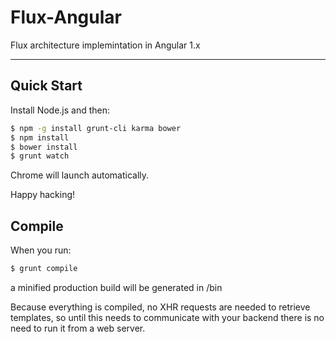 # Flux-Angular

Flux architecture implemintation in Angular 1.x

***

## Quick Start

Install Node.js and then:

```sh
$ npm -g install grunt-cli karma bower
$ npm install
$ bower install
$ grunt watch
```

Chrome will launch automatically.

Happy hacking!

## Compile

When you run:
```sh
$ grunt compile
```
a minified production build will be generated in /bin

Because everything is compiled, no XHR requests are needed to retrieve templates,
so until this needs to communicate with your backend there is no need to run it from a web server.

